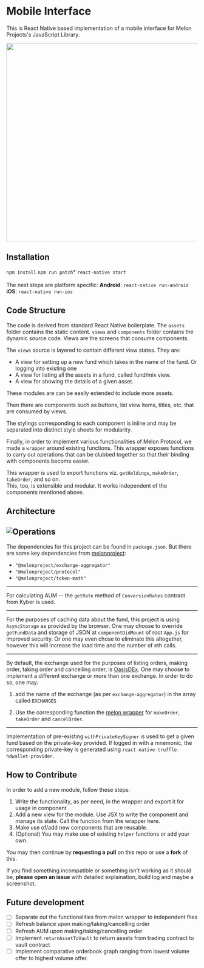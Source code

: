 # Mobile Interface
This is React Native based implementation of a mobile interface for Melon Projects's JavaScript Library.

<img src="https://raw.githubusercontent.com/Midas-Technologies-AG/MelonApp/master/Mobile/docs/main.png" alt="" data-canonical-src="https://gyazo.com/eb5c5741b6a9a16c692170a41a49c858.png" height="520" />

## Installation
 `npm install`
  `npm run patch`*
   `react-native start`
  \
  \
  The next steps are platform specific:
__Android__:  `react-native run-android`
__iOS__: `react-native run-ios`

## Code Structure

The code is derived from standard React Native boilerplate. 
The `assets` folder contains the static content.
`views` and `components` folder contains the dynamic source code. Views are the screens that consume components.

The `views` source is layered to contain different view states. They are:
- A view for setting up a new fund which takes in the name of the fund. Or logging into existing one
- A view for listing all the assets in a fund, called fund/mix view.
- A view for showing the details of a given asset.  
  
These modules are can be easily extended to include more assets.  

Then there are components such as buttons, list view items, titles, etc. that are consumed by views.

The stylings corresponding to each component is inline and may be separated into distinct style sheets for modularity.

Finally, in order to implement various functionalities of Melon Protocol, we made a `wrapper` around existing functions. This wrapper exposes functions to carry out operations that can be clubbed together so that their binding with components become easier.

This wrapper is used to export functions viz. `getHoldings`, `makeOrder`, `takeOrder`, and so on.  
This, too, is extensible and modular. It works independent of the components mentioned above.

## Architecture

![Operations](https://github.com/Midas-Technologies-AG/MelonApp/raw/master/Mobile/docs/architecture.jpg)
-
The dependencies for this project can be found in `package.json`.  But there are some key dependencies from [melonproject](https://github.com/melonproject):
- `"@melonproject/exchange-aggregator"` 
- `"@melonproject/protocol"` 
- `"@melonproject/token-math"`

---
For calculating AUM -- the `getRate` method of `ConversionRates` contract from Kyber is used.

---

For the purposes of caching data about the fund, this project is using `AsyncStorage` as provided by the browser. One may choose to override `getFundData` and storage of JSON at `componentDidMount` of root `App.js` for improved security. Or one may even chose to eliminate this altogether, however this will increase the load time and the number of eth calls.

---
By default, the exchange used for the purposes of listing orders, making order, taking order and cancelling order, is [OasisDEx](https://github.com/OasisDEX).
One may choose to implement a different exchange or more than one exchange. In order to do so, one may: 
1. add the name of the exchange (as per `exchange-aggregator`) in the array called `EXCHANGES`

2. Use the corresponding function the [melon wrapper](https://upload.wikimedia.org/wikipedia/commons/thumb/7/71/Le_Melon.jpg/440px-Le_Melon.jpg) for `makeOrder`, `takeOrder` and `cancelOrder`.
---
Implementation of pre-existing `withPrivateKeySigner` is used to get a given fund based on the private-key provided. If logged in with a mnemonic, the corresponding private-key is generated using `react-native-truffle-hdwallet-provider`.


## How to Contribute

In order to add a new module, follow these steps:
1. Write the functionality, as per need, in the wrapper and export it for usage in component
2. Add a new view for the module. Use JSX to write the component and manage its state. Call the function from the wrapper here.
3. Make use of/add new components that are reusable.
4. (Optional) You may make use of existing `helper` functions or add your own.  

You may then continue by __requesting a pull__ on this repo or use a __fork__ of this.  

If you find something incompatible or something isn't working as it should be, __please open an issue__ with detailed explaination, build log and maybe a screenshot.


## Future development

 - [ ] Separate out the functionalities from melon wrapper to independent files
 - [ ] Refresh balance upon making/taking/cancelling order
 - [ ] Refresh AUM upon making/taking/cancelling order
 - [ ] Implement `returnAssetToVault` to return assets from trading contract to vault contract
 - [ ] Implement comparative orderbook graph ranging from lowest volume offer to highest volume offer.
